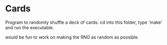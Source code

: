 # Cards
Program to randomly shuffle a deck of cards. 
cd into this folder, type 'make' and run the executable.

would be fun to work on making the RNG as random as possible.
